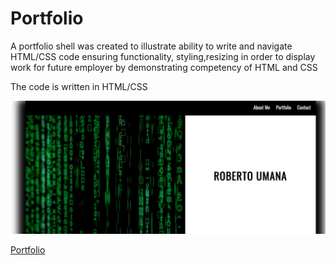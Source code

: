 # Portfolio
A portfolio shell was created to illustrate ability to write and navigate HTML/CSS code ensuring functionality, styling,resizing in order to display work for future employer by demonstrating competency of HTML and CSS

The code is written in HTML/CSS

![Portfolio](images/Portfoliosnip.PNG)

[Portfolio](file:///C:/Users/rober/homework/Portfolio/Index.html)
